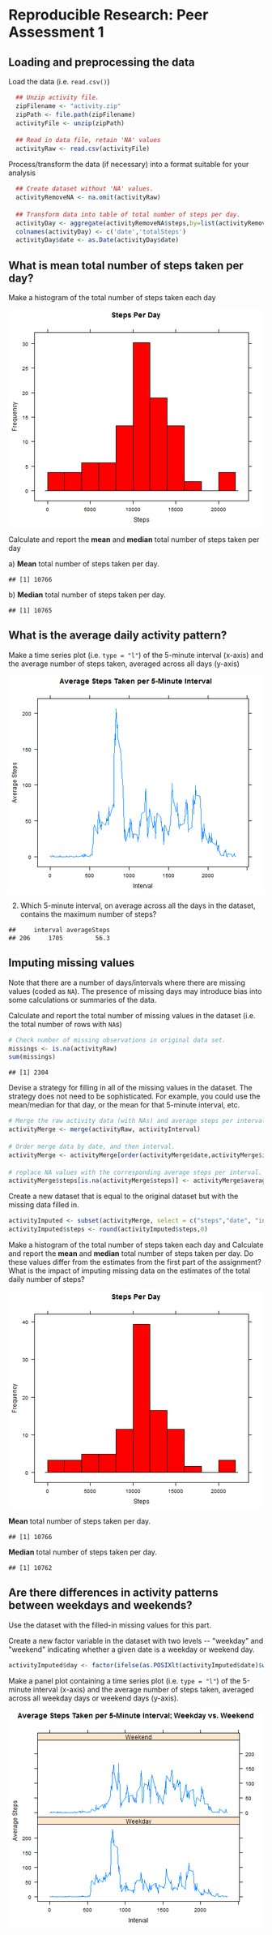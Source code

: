 # Reproducible Research: Peer Assessment 1


## Loading and preprocessing the data

Load the data (i.e. `read.csv()`)

```r
  ## Unzip activity file.
  zipFilename <- "activity.zip"
  zipPath <- file.path(zipFilename)
  activityFile <- unzip(zipPath)
  
  ## Read in data file, retain 'NA' values
  activityRaw <- read.csv(activityFile)
```

Process/transform the data (if necessary) into a format suitable for your analysis

```r
  ## Create dataset without 'NA' values.
  activityRemoveNA <- na.omit(activityRaw)
  
  ## Transform data into table of total number of steps per day.
  activityDay <- aggregate(activityRemoveNA$steps,by=list(activityRemoveNA$date),sum)
  colnames(activityDay) <- c('date','totalSteps')
  activityDay$date <- as.Date(activityDay$date)
```
## What is mean total number of steps taken per day?

Make a histogram of the total number of steps taken each day

<img src="figure/unnamed-chunk-3.png" title="plot of chunk unnamed-chunk-3" alt="plot of chunk unnamed-chunk-3" style="display: block; margin: auto auto auto 0;" />

Calculate and report the **mean** and **median** total number of steps taken per day

a) **Mean** total number of steps taken per day.

```
## [1] 10766
```

b) **Median** total number of steps taken per day.

```
## [1] 10765
```

## What is the average daily activity pattern?

Make a time series plot (i.e. `type = "l"`) of the 5-minute interval (x-axis) and the average number of steps taken, averaged across all days (y-axis)

<img src="figure/unnamed-chunk-6.png" title="plot of chunk unnamed-chunk-6" alt="plot of chunk unnamed-chunk-6" style="display: block; margin: auto auto auto 0;" />

2. Which 5-minute interval, on average across all the days in the dataset, contains the maximum number of steps?

```
##     interval averageSteps
## 206     1705         56.3
```

## Imputing missing values

Note that there are a number of days/intervals where there are missing
values (coded as `NA`). The presence of missing days may introduce
bias into some calculations or summaries of the data.

Calculate and report the total number of missing values in the dataset (i.e. the total number of rows with `NA`s)

```r
# Check number of missing observations in original data set.
missings <- is.na(activityRaw)
sum(missings)
```

```
## [1] 2304
```

Devise a strategy for filling in all of the missing values in the dataset. The strategy does not need to be sophisticated. For example, you could use the mean/median for that day, or the mean for that 5-minute interval, etc.

```r
# Merge the raw activity data (with NAs) and average steps per interval data frames.
activityMerge <- merge(activityRaw, activityInterval)
  
# Order merge data by date, and then interval.
activityMerge <- activityMerge[order(activityMerge$date,activityMerge$interval),]
  
# replace NA values with the corresponding average steps per interval.
activityMerge$steps[is.na(activityMerge$steps)] <- activityMerge$averageSteps[is.na(activityMerge$steps)]
```

Create a new dataset that is equal to the original dataset but with the missing data filled in.

```r
activityImputed <- subset(activityMerge, select = c("steps","date", "interval") )
activityImputed$steps <- round(activityImputed$steps,0)
```

Make a histogram of the total number of steps taken each day and Calculate and report the **mean** and **median** total number of steps taken per day. Do these values differ from the estimates from the first part of the assignment? What is the impact of imputing missing data on the estimates of the total daily number of steps?

<img src="figure/unnamed-chunk-11.png" title="plot of chunk unnamed-chunk-11" alt="plot of chunk unnamed-chunk-11" style="display: block; margin: auto auto auto 0;" />

**Mean** total number of steps taken per day.

```
## [1] 10766
```
**Median** total number of steps taken per day.

```
## [1] 10762
```

## Are there differences in activity patterns between weekdays and weekends?

Use the dataset with the filled-in missing values for this part.

Create a new factor variable in the dataset with two levels -- "weekday" and "weekend" indicating whether a given date is a weekday or weekend day.

```r
activityImputed$day <- factor(ifelse(as.POSIXlt(activityImputed$date)$wday %% 6 == 0, "Weekend", "Weekday"))
```
Make a panel plot containing a time series plot (i.e. `type = "l"`) of the 5-minute interval (x-axis) and the average number of steps taken, averaged across all weekday days or weekend days (y-axis).

<img src="figure/unnamed-chunk-15.png" title="plot of chunk unnamed-chunk-15" alt="plot of chunk unnamed-chunk-15" style="display: block; margin: auto auto auto 0;" />
